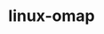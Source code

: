 ---
parent_project: linux
permalink: /engineering/projects/linux/linux-omap/
project_link_name: linux-omap
project_stats: 'true'
project_url: http://git.kernel.org/?p=linux/kernel/git/tmlind/linux-omap.git;a=commit;h=
title: linux-omap
image: /assets/images/projects/kernel.png
---